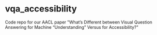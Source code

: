 # vqa_accessibility
Code repo for our AACL paper "What’s Different between Visual Question Answering for Machine “Understanding” Versus for Accessibility?"
